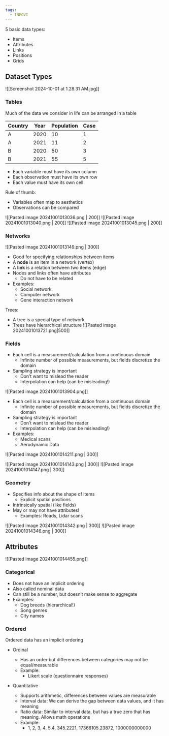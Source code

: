 ```yaml
---
tags:
  - INFOVI
---
```

5 basic data types:

- Items
- Attributes
- Links
- Positions
- Grids

## Dataset Types

![[Screenshot 2024-10-01 at 1.28.31 AM.jpg]]

### Tables

Much of the data we consider in life can be arranged in a table

| Country | Year | Population | Case |
| ------- | ---- | ---------- | ---- |
| A       | 2020 | 10         | 1    |
| A       | 2021 | 11         | 2    |
| B       | 2020 | 50         | 3    |
| B       | 2021 | 55         | 5    |
- Each variable must have its own column
- Each observation must have its own row
- Each value must have its own cell

Rule of thumb:
- Variables often map to aesthetics
- Observations can be compared

![[Pasted image 20241001013036.png | 200]] ![[Pasted image 20241001013040.png | 200]] ![[Pasted image 20241001013045.png | 200]] 

### Networks

![[Pasted image 20241001013149.png | 300]]

- Good for specifying relationships between items
- A **node** is an item in a network (vertex)
- A **link** is a relation between two items (edge)
- Nodes and links often have attributes
	- Do not have to be related
- Examples:
	- Social network
	- Computer network
	- Gene interaction network

Trees:
- A tree is a special type of network
- Trees have hierarchical structure
![[Pasted image 20241001013721.png|500]]

### Fields

- Each cell is a measurement/calculation from a continuous domain
	- Infinite number of possible measurements, but fields discretize the domain
- Sampling strategy is important
	- Don’t want to mislead the reader
	- Interpolation can help (can be misleading!)

![[Pasted image 20241001013904.png]]

- Each cell is a measurement/calculation from a continuous domain
	- Infinite number of possible measurements, but fields discretize the domain
- Sampling strategy is important
	- Don’t want to mislead the reader
	- Interpolation can help (can be misleading!)
- Examples:
	- Medical scans
	- Aerodynamic Data

![[Pasted image 20241001014211.png | 300]]

![[Pasted image 20241001014143.png | 300]] ![[Pasted image 20241001014147.png | 300]]


### Geometry

- Specifies info about the shape of items
	- Explicit spatial positions
- Intrinsically spatial (like fields)
- May or may not have attributes!
	- Examples: Roads, Lidar scans

![[Pasted image 20241001014342.png | 300]] ![[Pasted image 20241001014346.png | 300]]

## Attributes

![[Pasted image 20241001014455.png]]

### Categorical

- Does not have an implicit ordering
- Also called nominal data
- Can still be a number, but doesn’t make sense to aggregate
- Examples:
	- Dog breeds (hierarchical!)
	- Song genres
	- City names

### Ordered 

Ordered data has an implicit ordering

- Ordinal
	- Has an order but differences between categories may not be equal/measurable
	- Example: 
		- Likert scale (questionnaire responses)

- Quantitative
	- Supports arithmetic, differences between values are measurable
	- Interval data: We can derive the gap between data values, and it has meaning
	- Ratio data: Similar to interval data, but has a true zero that has meaning. Allows math operations
	- Example:
		- 1, 2, 3, 4, 5.4, 345.2221, 17366105.23872, 1000000000000

